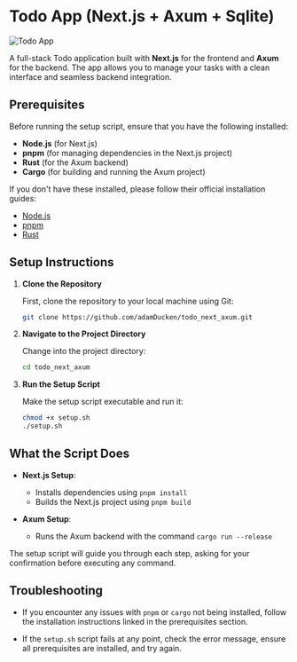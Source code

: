 # Todo App (Next.js + Axum + Sqlite)

![Todo App](./todo_app.png)


A full-stack Todo application built with **Next.js** for the frontend and **Axum** for the backend. The app allows you to manage your tasks with a clean interface and seamless backend integration.

## Prerequisites

Before running the setup script, ensure that you have the following installed:

- **Node.js** (for Next.js)
- **pnpm** (for managing dependencies in the Next.js project)
- **Rust** (for the Axum backend)
- **Cargo** (for building and running the Axum project)

If you don't have these installed, please follow their official installation guides:

- [Node.js](https://nodejs.org/)
- [pnpm](https://pnpm.io/)
- [Rust](https://www.rust-lang.org/tools/install)

## Setup Instructions

1. **Clone the Repository**

   First, clone the repository to your local machine using Git:

   ```bash
   git clone https://github.com/adamDucken/todo_next_axum.git
   ```

2. **Navigate to the Project Directory**

   Change into the project directory:

   ```bash
   cd todo_next_axum
   ```

3. **Run the Setup Script**

   Make the setup script executable and run it:

   ```bash
   chmod +x setup.sh
   ./setup.sh
   ```

## What the Script Does

- **Next.js Setup**:
  - Installs dependencies using `pnpm install`
  - Builds the Next.js project using `pnpm build`

- **Axum Setup**:
  - Runs the Axum backend with the command `cargo run --release`

The setup script will guide you through each step, asking for your confirmation before executing any command.

## Troubleshooting

- If you encounter any issues with `pnpm` or `cargo` not being installed, follow the installation instructions linked in the prerequisites section.

- If the `setup.sh` script fails at any point, check the error message, ensure all prerequisites are installed, and try again.
